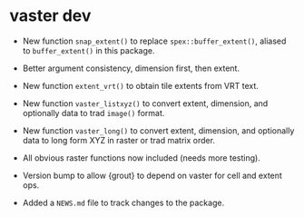 # vaster dev

* New function `snap_extent()` to replace `spex::buffer_extent()`, aliased to `buffer_extent()` in this package. 

* Better argument consistency, dimension first, then extent. 

* New function `extent_vrt()` to obtain tile extents from VRT text. 

* New function `vaster_listxyz()` to convert extent, dimension, and optionally data to trad `image()` format. 


* New function `vaster_long()` to convert extent, dimension, and optionally data to long form XYZ in raster or trad matrix order. 

* All obvious raster functions now included (needs more testing). 

* Version bump to allow {grout} to depend on vaster for cell and extent ops. 

* Added a `NEWS.md` file to track changes to the package.
